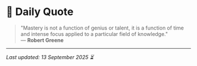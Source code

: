 # 📜 Daily Quote

> "Mastery is not a function of genius or talent, it is a function of time and intense focus applied to a particular field of knowledge."  
> — **Robert Greene**

---

_Last updated: 13 September 2025 ⏳_
